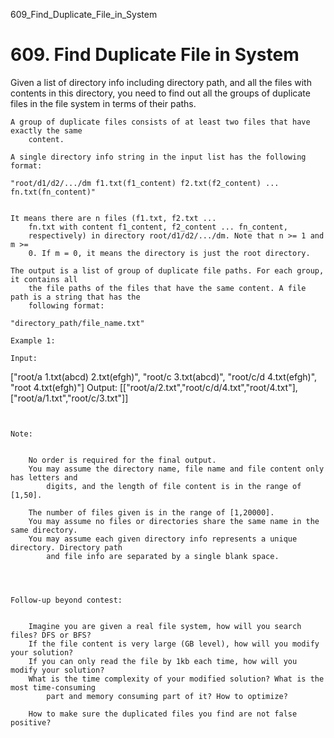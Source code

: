 609_Find_Duplicate_File_in_System
# 609. Find Duplicate File in System

Given a list of directory info including directory path, and all the files with contents in
        this directory, you need to find out all the groups of duplicate files in the file system in
        terms of their paths.

    A group of duplicate files consists of at least two files that have exactly the same
        content.

    A single directory info string in the input list has the following format:

    "root/d1/d2/.../dm f1.txt(f1_content) f2.txt(f2_content) ... fn.txt(fn_content)"
    

    It means there are n files (f1.txt, f2.txt ...
        fn.txt with content f1_content, f2_content ... fn_content,
        respectively) in directory root/d1/d2/.../dm. Note that n >= 1 and m >=
        0. If m = 0, it means the directory is just the root directory.

    The output is a list of group of duplicate file paths. For each group, it contains all
        the file paths of the files that have the same content. A file path is a string that has the
        following format:

    "directory_path/file_name.txt"

    Example 1:

    Input:
["root/a 1.txt(abcd) 2.txt(efgh)", "root/c 3.txt(abcd)", "root/c/d 4.txt(efgh)", "root 4.txt(efgh)"]
Output:
[["root/a/2.txt","root/c/d/4.txt","root/4.txt"],["root/a/1.txt","root/c/3.txt"]]

     

    Note:

    
        No order is required for the final output.
        You may assume the directory name, file name and file content only has letters and
            digits, and the length of file content is in the range of [1,50].
        
        The number of files given is in the range of [1,20000].
        You may assume no files or directories share the same name in the same directory.
        You may assume each given directory info represents a unique directory. Directory path
            and file info are separated by a single blank space.
        
    

     
    Follow-up beyond contest:

    
        Imagine you are given a real file system, how will you search files? DFS or BFS?
        If the file content is very large (GB level), how will you modify your solution?
        If you can only read the file by 1kb each time, how will you modify your solution?
        What is the time complexity of your modified solution? What is the most time-consuming
            part and memory consuming part of it? How to optimize?
        
        How to make sure the duplicated files you find are not false positive?
